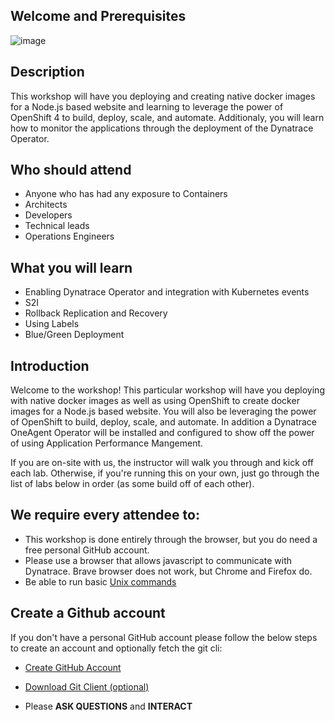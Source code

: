## Welcome and Prerequisites

![image](../assets/dt_ocp.png)

## Description 

This workshop will have you deploying and creating native docker images for a Node.js based website and learning to leverage the power of OpenShift 4 to build, deploy, scale, and automate. Additionaly, you will learn how to monitor the applications through the deployment of the Dynatrace Operator.

## Who should attend

- Anyone who has had any exposure to Containers
- Architects
- Developers
- Technical leads
- Operations Engineers


## What you will learn

- Enabling Dynatrace Operator and integration with Kubernetes events
- S2I
- Rollback Replication and Recovery
- Using Labels
- Blue/Green Deployment


## Introduction
Welcome to the workshop! This particular workshop will have you deploying with native docker images as well as using OpenShift to create docker images for a Node.js based website. You will also be leveraging the power of OpenShift to build, deploy, scale, and automate. In addition a Dynatrace OneAgent Operator will be installed and configured to show off the power of using Application Performance Mangement.

If you are on-site with us, the instructor will walk you through and kick off each lab.  Otherwise, if you're running this on your own, just go through the list of labs below in order (as some build off of each other).


## We require every attendee to:
* This workshop is done entirely through the browser, but you do need a free personal GitHub account.
* Please use a browser that allows javascript to communicate with Dynatrace. Brave browser does not work, but Chrome and Firefox do.
* Be able to run basic [Unix commands](http://mally.stanford.edu/~sr/computing/basic-unix.html)

## Create a Github account
If you don't have a personal GitHub account please follow the below steps to create an account and optionally fetch the git cli:

* [Create GitHub Account](https://github.com/join?source=header-home)
* [Download Git Client (optional)](https://git-scm.com/downloads)

* Please **ASK QUESTIONS** and **INTERACT**
